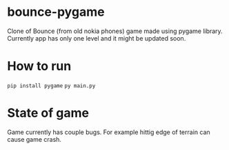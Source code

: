 # bounce-pygame
Clone of Bounce (from old nokia phones) game made using pygame library. 
Currently app has only one level and it might be updated soon. 

# How to run
`pip install pygame`
`py main.py`

# State of game
Game currently has couple bugs. For example hittig edge of terrain can cause game crash.
